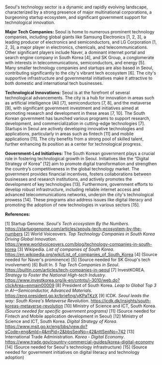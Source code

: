 Seoul's technology sector is a dynamic and rapidly evolving landscape, characterized by a strong presence of major multinational corporations, a burgeoning startup ecosystem, and significant government support for technological innovation.

**Major Tech Companies:**  Seoul is home to numerous prominent technology companies, including global giants like Samsung Electronics [1, 2, 3], a leading producer of electronics and semiconductors, and LG Corporation [1, 2, 3], a major player in electronics, chemicals, and telecommunications.  Other significant players include Naver, a dominant internet portal and search engine company in South Korea [4], and SK Group, a conglomerate with interests in telecommunications, semiconductors, and energy [5].  Many smaller technology companies and startups are also based in Seoul, contributing significantly to the city's vibrant tech ecosystem [6].  The city's supportive infrastructure and governmental initiatives make it attractive to both domestic and international tech businesses.


**Technological Innovations:** Seoul is at the forefront of several technological advancements.  The city is a hub for innovation in areas such as artificial intelligence (AI) [7], semiconductors [7, 8], and the metaverse [9], with significant government investment and initiatives aimed at promoting research and development in these areas [7, 10].  The South Korean government has launched various programs to support research, development, and commercialization in cutting-edge technologies [7].  Startups in Seoul are actively developing innovative technologies and applications, particularly in areas such as fintech [11] and mobile applications [11]. The city benefits from a strong pool of skilled talent, further enhancing its position as a center for technological progress.


**Government-Led Initiatives:** The South Korean government plays a crucial role in fostering technological growth in Seoul. Initiatives like the “Digital Strategy of Korea” [12] aim to promote digital transformation and strengthen the country’s competitiveness in the global technology market.  The government provides financial incentives, fosters collaborations between businesses and research institutions, and actively promotes the development of key technologies [13].  Furthermore,  government efforts to develop robust infrastructure, including reliable internet access and advanced telecommunications networks, underpin the city's technological prowess [14].  These programs also address issues like digital literacy and promoting the adoption of new technologies in various sectors [15].


**References:**

[1]  Startup Genome. *Seoul's Tech ecosystem By the Numbers*. https://startupgenome.com/articles/seouls-tech-ecosystem-by-the-numbers
[2] World Voiceovers. *Top Technology Companies in South Korea Driving Global Innovation*. https://www.worldvoiceovers.com/blog/technology-companies-in-south-korea
[3] Wikipedia. *List of companies of South Korea*. https://en.wikipedia.org/wiki/List_of_companies_of_South_Korea
[4]  (Source needed for Naver's prominence)
[5] (Source needed for SK Group's tech involvement)
[6] Built In. *5 Top Tech Companies in Seoul*. https://builtin.com/articles/tech-companies-in-seoul
[7]  InvestKOREA. *Strategy to Foster the National High-tech Industry*. https://www.investkorea.org/ik-en/cntnts/i-3010/web.do?clickArea=enmain00009
[8]  President of South Korea. *Leap to Global Top 3 in AI—Semiconductor, Advanced Materials*. https://eng.president.go.kr/briefing/yKPaTKzX
[9] ICDK. *Seoul leads the way: South Korea's Metaverse Revolution*. https://icdk.dk/insights/south-koreas-metaverse-revolution
[10]  Ministry of Science and ICT, South Korea. *(Source needed for specific government programs)*
[11]  (Source needed for Fintech and Mobile application development in Seoul)
[12] Ministry of Science and ICT, South Korea. *Digital Strategy of Korea*. https://www.msit.go.kr/eng/bbs/view.do?sCode=eng&mId=4&mPid=2&bbsSeqNo=42&nttSeqNo=742
[13]  International Trade Administration. *Korea - Digital Economy*. https://www.trade.gov/country-commercial-guides/korea-digital-economy
[14]  (Source needed for Seoul's technology infrastructure)
[15] (Source needed for government initiatives on digital literacy and technology adoption)